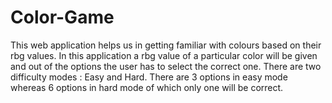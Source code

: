 # Color-Game
This web application helps us in getting familiar with colours based on their rbg values.
In this application a rbg value of a particular color will be given and out of the options the user has to select the correct one.
There are two difficulty modes : Easy and Hard.
There are 3 options in easy mode whereas 6 options in hard mode of which only one will be correct.
